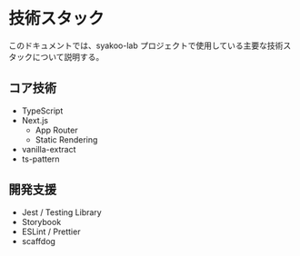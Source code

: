 # 技術スタック

このドキュメントでは、syakoo-lab プロジェクトで使用している主要な技術スタックについて説明する。

## コア技術

- TypeScript
- Next.js
  - App Router
  - Static Rendering
- vanilla-extract
- ts-pattern

## 開発支援

- Jest / Testing Library
- Storybook
- ESLint / Prettier
- scaffdog
